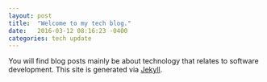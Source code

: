 ```yaml
---
layout: post
title:  "Welcome to my tech blog."
date:   2016-03-12 08:16:23 -0400
categories: tech update
---
```

You will find blog posts mainly be about technology that relates to software development. This site is generated via [Jekyll](http://www.jekyllrb.com).
